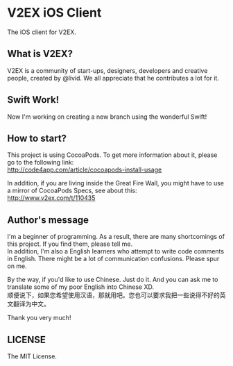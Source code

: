 V2EX iOS Client
========

The iOS client for V2EX.

## What is V2EX?
V2EX is a community of start-ups, designers, developers and creative people, created by @livid. We all appreciate that he contributes a lot for it.

## Swift Work!
Now I'm working on creating a new branch using the wonderful Swift!

## How to start?
This project is using CocoaPods. To get more information about it, please go to the following link:    
http://code4app.com/article/cocoapods-install-usage

In addition, if you are living inside the Great Fire Wall, you might have to use a mirror of CocoaPods Specs, see about this:    
http://www.v2ex.com/t/110435

## Author's message
I'm a beginner of programming. As a result, there are many shortcomings of this project. If you find them, please tell me.  
In addition, I'm also a English learners who attempt to write code comments in English. There might be a lot of communication confusions. Please spur on me.  

By the way, if you'd like to use Chinese. Just do it. And you can ask me to translate some of my poor English into Chinese XD.  
顺便说下，如果您希望使用汉语，那就用吧。您也可以要求我把一些说得不好的英文翻译为中文。  

Thank you very much!

## LICENSE
The MIT License.